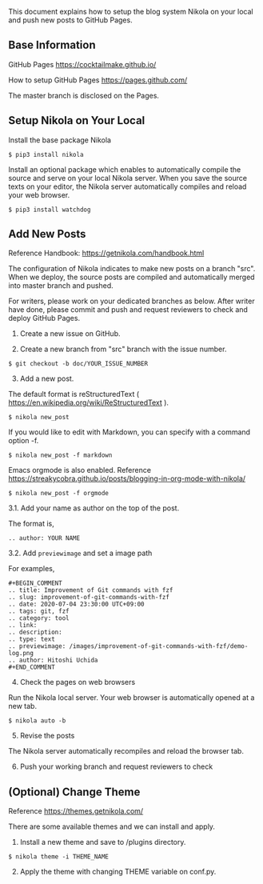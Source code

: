 This document explains how to setup the blog system Nikola on your
local and push new posts to GitHub Pages.

Base Information
----------------

GitHub Pages
https://cocktailmake.github.io/

How to setup GitHub Pages
https://pages.github.com/

The master branch is disclosed on the Pages.


Setup Nikola on Your Local
--------------------------

Install the base package Nikola

```
$ pip3 install nikola
```

Install an optional package which enables to automatically compile the
source and serve on your local Nikola server. When you save the source
texts on your editor, the Nikola server automatically compiles and
reload your web browser.

```
$ pip3 install watchdog
```

Add New Posts
-------------

Reference
Handbook: https://getnikola.com/handbook.html

The configuration of Nikola indicates to make new posts on a branch
"src".  When we deploy, the source posts are compiled and
automatically merged into master branch and pushed.

For writers, please work on your dedicated branches as below. After
writer have done, please commit and push and request reviewers to
check and deploy GitHub Pages.


1. Create a new issue on GitHub.

2. Create a new branch from "src" branch with the issue number.

```
$ git checkout -b doc/YOUR_ISSUE_NUMBER
```

3. Add a new post.

The default format is reStructuredText ( https://en.wikipedia.org/wiki/ReStructuredText ).

```
$ nikola new_post
```

If you would like to edit with Markdown, you can specify with a command option -f.

```
$ nikola new_post -f markdown
```

Emacs orgmode is also enabled.
Reference
https://streakycobra.github.io/posts/blogging-in-org-mode-with-nikola/

```
$ nikola new_post -f orgmode
```

3.1. Add your name as author on the top of the post.

The format is,

```
.. author: YOUR NAME
```

3.2. Add `previewimage` and set a image path

For examples,

```
#+BEGIN_COMMENT
.. title: Improvement of Git commands with fzf
.. slug: improvement-of-git-commands-with-fzf
.. date: 2020-07-04 23:30:00 UTC+09:00
.. tags: git, fzf
.. category: tool
.. link: 
.. description: 
.. type: text
.. previewimage: /images/improvement-of-git-commands-with-fzf/demo-log.png
.. author: Hitoshi Uchida
#+END_COMMENT
```

4. Check the pages on web browsers

Run the Nikola local server. Your web browser is automatically opened at a new tab.

```
$ nikola auto -b
```

5. Revise the posts

The Nikola server automatically recompiles and reload the browser tab.

6. Push your working branch and request reviewers to check


(Optional) Change Theme
-----------------------

Reference
https://themes.getnikola.com/

There are some available themes and we can install and apply.

1. Install a new theme and save to /plugins directory.

```
$ nikola theme -i THEME_NAME
```

2. Apply the theme with changing THEME variable on conf.py.
